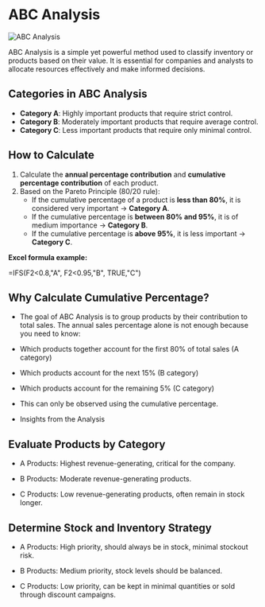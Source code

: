 # ABC Analysis
![ABC Analysis](https://github.com/<username>/<repo>/blob/main/images/abc_chart.png?raw=true)

ABC Analysis is a simple yet powerful method used to classify inventory or products based on their value. It is essential for companies and analysts to allocate resources effectively and make informed decisions.

## Categories in ABC Analysis

- **Category A**: Highly important products that require strict control.
- **Category B**: Moderately important products that require average control.
- **Category C**: Less important products that require only minimal control.

## How to Calculate

1. Calculate the **annual percentage contribution** and **cumulative percentage contribution** of each product.
2. Based on the Pareto Principle (80/20 rule):
   - If the cumulative percentage of a product is **less than 80%**, it is considered very important → **Category A**.
   - If the cumulative percentage is **between 80% and 95%**, it is of medium importance → **Category B**.
   - If the cumulative percentage is **above 95%**, it is less important → **Category C**.

**Excel formula example:**

=IFS(F2<0.8,"A", F2<0.95,"B", TRUE,"C")


## Why Calculate Cumulative Percentage?

 - The goal of ABC Analysis is to group products by their contribution to total sales. The annual sales percentage alone is not enough because you need to know:

 - Which products together account for the first 80% of total sales (A category)

 - Which products account for the next 15% (B category)

 - Which products account for the remaining 5% (C category)

 - This can only be observed using the cumulative percentage.

 - Insights from the Analysis

## Evaluate Products by Category

 - A Products: Highest revenue-generating, critical for the company.

 - B Products: Moderate revenue-generating products.

 - C Products: Low revenue-generating products, often remain in stock longer.

## Determine Stock and Inventory Strategy

 - A Products: High priority, should always be in stock, minimal stockout risk.

 - B Products: Medium priority, stock levels should be balanced.

 - C Products: Low priority, can be kept in minimal quantities or sold through discount campaigns.
